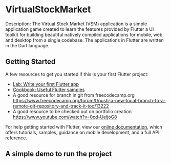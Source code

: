 # VirtualStockMarket
Description: The Virtual Stock Market (VSM) application is a simple application game created to learn the features provided by  Flutter a UI toolkit for building beautiful natively compiled applications for mobile, web, and desktop from a single codebase. The applications in Flutter are written in the Dart language.


## Getting Started

A few resources to get you started if this is your first Flutter project:

- [Lab: Write your first Flutter app](https://flutter.dev/docs/get-started/codelab)
- [Cookbook: Useful Flutter samples](https://flutter.dev/docs/cookbook)
- A good resource for branch in git from freecodecamp.org https://www.freecodecamp.org/forum/t/push-a-new-local-branch-to-a-remote-git-repository-and-track-it-too/13222
- A good resource to be checked out on portfolio creation https://www.youtube.com/watch?v=0cd-UeljoG8

For help getting started with Flutter, view our
[online documentation](https://flutter.dev/docs), which offers tutorials,
samples, guidance on mobile development, and a full API reference.


## A simple demo to run the project
